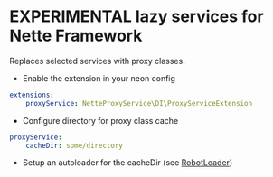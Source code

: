 EXPERIMENTAL lazy services for Nette Framework
=========================

Replaces selected services with proxy classes.

- Enable the extension in your neon config

```yml
extensions:
	proxyService: NetteProxyService\DI\ProxyServiceExtension
```

- Configure directory for proxy class cache

```yml
proxyService:
	cacheDir: some/directory
```

- Setup an autoloader for the cacheDir (see [RobotLoader](http://doc.nette.org/en/2.2/configuring#toc-class-auto-loading))
